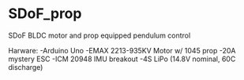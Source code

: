 # SDoF_prop
SDoF BLDC motor and prop equipped pendulum control

Harware:
-Arduino Uno
-EMAX 2213-935KV Motor w/ 1045 prop
-20A mystery ESC
-ICM 20948 IMU breakout
-4S LiPo (14.8V nominal, 60C discharge)
